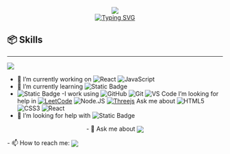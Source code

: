  
<div align="center">
  <img src="https://capsule-render.vercel.app/api?type=waving&height=300&color=gradient&text=Reflex_safwan&reversal=true&animation=twinkling&fontAlignY=40&rotate=0&desc=Frontend%20developer%20%20|%20MERN%20Stack%20&textBg=false&descAlignY=63&descSize=24" />
</div>

<div align="center">
  <a href="https://git.io/typing-svg"><img src="https://readme-typing-svg.herokuapp.com?font=Borel&size=24&duration=4978&pause=1000&vCenter=true&width=410&lines=%F0%9F%92%BCOpen+for+Remote+Opportunities;%E2%9A%A1Building+responsive+%26+Scalable+Website" alt="Typing SVG" /></a>
</div>

## 📦 Skills
---
<img align='center' src="https://skillicons.dev/icons?i=git,github,html,css,js,bash,nodejs,npm,express,nextjs,react,vite,mongo,tailwind,postman,vercel">

- 🔭 I’m currently working on ![React](https://img.shields.io/badge/-React-3b2e5a?style=plastic&logo=react)
![JavaScript](https://img.shields.io/badge/-JavaScript-%23F7DF1C?style=plastic&logo=javascript&logoColor=000000&labelColor=%23F7DF1C&color=%23FFCE5A)
- 🌱 I’m currently learning  ![Static Badge](https://img.shields.io/badge/NextJs-badge?style=for-the-badge&logo=nextdotjs&label=NextJs)
- ![Static Badge](https://img.shields.io/badge/typescript-badge?logo=typescript&label=Typescript)
-I work using 
![GitHub](https://img.shields.io/badge/-GitHub-181717?style=plastic&logo=github)
![Git](https://img.shields.io/badge/-Git-black?style=plastic&logo=git)
![VS Code](https://img.shields.io/badge/-VSCode-%23007ACC?style=plastic&logo=visual-studio-code)
I’m looking for help in [![LeetCode](https://img.shields.io/badge/LeetCode-000000?style=flat-square&logo=LeetCode&logoColor=#d16c06)](https://leetcode.com/u/UjjwalSaini07/)
![Node.JS](https://img.shields.io/badge/-Node.JS-black?style=plastic&logo=Node.js)
[![Threejs](https://img.shields.io/badge/threejs-black?style=flat-square&logo=three.js&logoColor=white)](#)
Ask me about ![HTML5](https://img.shields.io/badge/-HTML5-%23E44D27?style=flat&logo=html5&logoColor=ffffff)
![CSS3](https://img.shields.io/badge/-CSS3-%231572B6?style=flat&logo=css3)
![React](https://img.shields.io/badge/-React-3b2e5a?style=plastic&logo=react)
- 🤔 I’m looking for help with ![Static Badge](https://img.shields.io/badge/stackoverflow-badge?logo=stackoverflow&label=Stackoverflow)

<p align = "center">- 💬 Ask me about <img align='center' src="https://skillicons.dev/icons?i=git,github,html,css,express,nextjs,react,vite,mongo,tailwind,vercel"></p>
- 📫 How to reach me: <img align='center' src="https://skillicons.dev/icons?i=gmail">

